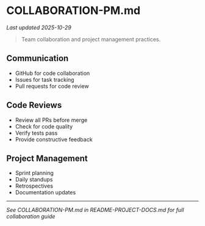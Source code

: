 # COLLABORATION-PM.md
*Last updated 2025-10-29*

> Team collaboration and project management practices.

## Communication

- GitHub for code collaboration
- Issues for task tracking
- Pull requests for code review

## Code Reviews

- Review all PRs before merge
- Check for code quality
- Verify tests pass
- Provide constructive feedback

## Project Management

- Sprint planning
- Daily standups
- Retrospectives
- Documentation updates

---

*See COLLABORATION-PM.md in README-PROJECT-DOCS.md for full collaboration guide*
